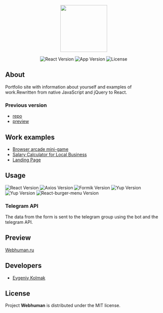 <p align="center">
      <img src="https://i.ibb.co/GJmxzxW/webhuman.png" width="150">
</p>

<p align="center">
   <img src="https://img.shields.io/badge/React-%5E18.2.0-blue" alt="React Version">
   <img src="https://img.shields.io/badge/Version-v1.0-9cf" alt="App Version">
   <img src="https://img.shields.io/badge/License-MIT-green" alt="License">
</p>

## About

Portfolio site with information about yourself and examples of work.Rewritten from native JavaScript and jQuery to React.

### Previous version

 - [repo](https://github.com/evgeniy-kolmak/promo)
 - [preview](https://evgeniy-kolmak.github.io/promo/)
 
## Work examples

+ [Browser arcade mini-game](https://github.com/evgeniy-kolmak/cell-search)
+ [Salary Calculator for Local Business](https://github.com/evgeniy-kolmak/salary-calculator)
+ [Landing Page](https://github.com/evgeniy-kolmak/telegraph)


## Usage

 <img src="https://img.shields.io/badge/React-%5E18.2.0-blue" alt="React Version"> <img src="https://img.shields.io/badge/Axios-%5E0.27.2-blueviolet" alt="Axios Version"> <img src="https://img.shields.io/badge/Formik-%5E2.2.9-blue" alt="Formik Version"> <img src="https://img.shields.io/badge/Yup-%5E0.32.11-red" alt="Yup Version"> <img src="https://img.shields.io/badge/React--scroll-%5E1.8.7-red" alt="Yup Version"> <img src="https://img.shields.io/badge/React--burger--menu-%5E3.0.8-orange" alt="React-burger-menu Version"> 

### Telegram API

The data from the form is sent to the telegram group using the bot and the telegram API.

## Preview

[Webhuman.ru](https://www.webhuman.ru/"Preview")

## Developers

- [Evgeniy Kolmak](https://github.com/evgeniy-kolmak)

## License

Project **Webhuman** is distributed under the MIT license.
